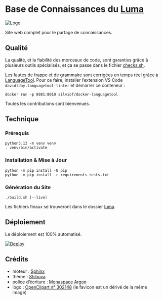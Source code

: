 # Base de Connaissances du [Luma](https://fr.wiktionary.org/wiki/luma)

![Logo](sources/_static/logo.svg)

Site web complet pour le partage de connaissances.

## Qualité

La qualité, et la fiabilité des morceaux de code, sont garanties grâce à plusieurs outils spécialisés, et ça se passe dans le fichier [checks.sh](checks.sh).

Les fautes de frappe et de grammaire sont corrigées en temps réel grâce à [LanguageTool](https://languagetool.org). Pour ce faire, installer l’extension VS Code `davidlday.languagetool-linter` et démarrer ce conteneur :

```shell
docker run -p 8081:8010 silviof/docker-languagetool
```

Toutes les contributions sont bienvenues.

## Technique

### Prérequis

```shell
python3.13 -m venv venv
. venv/bin/activate
```

### Installation & Mise à Jour

```shell
python -m pip install -U pip
python -m pip install -r requirements-tests.txt
```

### Génération du Site

```shell
./build.sh [--live]
```

Les fichiers finaux se trouveront dans le dossier [luma](./luma).

## Déploiement

Le déploiement est 100% automatisé.

[![Deploy](https://github.com/BoboTiG/luma/actions/workflows/deploy.yml/badge.svg)](https://github.com/BoboTiG/luma/actions/workflows/deploy.yml)

## Crédits

- moteur : [Sphinx](https://www.sphinx-doc.org)
- thème : [Shibuya](https://shibuya.lepture.com)
- police d’écriture : [Monaspace Argon](https://monaspace.githubnext.com)
- logo : [OpenClipart n° 302148](https://openclipart.org/detail/302148) (le favicon est un dérivé de la même image)
